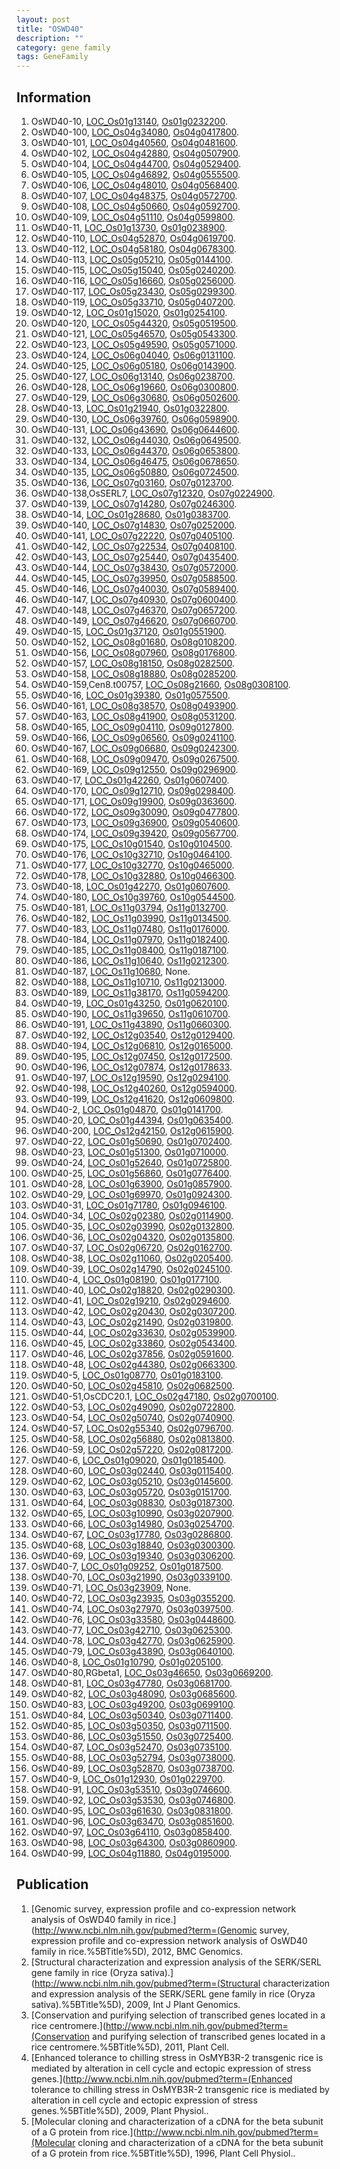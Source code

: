```yaml
---
layout: post
title: "OSWD40"
description: ""
category: gene family
tags: GeneFamily
---
```


## Information
1. OsWD40-10, [LOC_Os01g13140](http://rice.plantbiology.msu.edu/cgi-bin/ORF_infopage.cgi?orf=LOC_Os01g13140), [Os01g0232200](http://rapdb.dna.affrc.go.jp/viewer/gbrowse_details/irgsp1?name=Os01g0232200).
2. OsWD40-100, [LOC_Os04g34080](http://rice.plantbiology.msu.edu/cgi-bin/ORF_infopage.cgi?orf=LOC_Os04g34080), [Os04g0417800](http://rapdb.dna.affrc.go.jp/viewer/gbrowse_details/irgsp1?name=Os04g0417800).
3. OsWD40-101, [LOC_Os04g40560](http://rice.plantbiology.msu.edu/cgi-bin/ORF_infopage.cgi?orf=LOC_Os04g40560), [Os04g0481600](http://rapdb.dna.affrc.go.jp/viewer/gbrowse_details/irgsp1?name=Os04g0481600).
4. OsWD40-102, [LOC_Os04g42880](http://rice.plantbiology.msu.edu/cgi-bin/ORF_infopage.cgi?orf=LOC_Os04g42880), [Os04g0507900](http://rapdb.dna.affrc.go.jp/viewer/gbrowse_details/irgsp1?name=Os04g0507900).
5. OsWD40-104, [LOC_Os04g44700](http://rice.plantbiology.msu.edu/cgi-bin/ORF_infopage.cgi?orf=LOC_Os04g44700), [Os04g0529400](http://rapdb.dna.affrc.go.jp/viewer/gbrowse_details/irgsp1?name=Os04g0529400).
6. OsWD40-105, [LOC_Os04g46892](http://rice.plantbiology.msu.edu/cgi-bin/ORF_infopage.cgi?orf=LOC_Os04g46892), [Os04g0555500](http://rapdb.dna.affrc.go.jp/viewer/gbrowse_details/irgsp1?name=Os04g0555500).
7. OsWD40-106, [LOC_Os04g48010](http://rice.plantbiology.msu.edu/cgi-bin/ORF_infopage.cgi?orf=LOC_Os04g48010), [Os04g0568400](http://rapdb.dna.affrc.go.jp/viewer/gbrowse_details/irgsp1?name=Os04g0568400).
8. OsWD40-107, [LOC_Os04g48375](http://rice.plantbiology.msu.edu/cgi-bin/ORF_infopage.cgi?orf=LOC_Os04g48375), [Os04g0572700](http://rapdb.dna.affrc.go.jp/viewer/gbrowse_details/irgsp1?name=Os04g0572700).
9. OsWD40-108, [LOC_Os04g50660](http://rice.plantbiology.msu.edu/cgi-bin/ORF_infopage.cgi?orf=LOC_Os04g50660), [Os04g0592700](http://rapdb.dna.affrc.go.jp/viewer/gbrowse_details/irgsp1?name=Os04g0592700).
10. OsWD40-109, [LOC_Os04g51110](http://rice.plantbiology.msu.edu/cgi-bin/ORF_infopage.cgi?orf=LOC_Os04g51110), [Os04g0599800](http://rapdb.dna.affrc.go.jp/viewer/gbrowse_details/irgsp1?name=Os04g0599800).
11. OsWD40-11, [LOC_Os01g13730](http://rice.plantbiology.msu.edu/cgi-bin/ORF_infopage.cgi?orf=LOC_Os01g13730), [Os01g0238900](http://rapdb.dna.affrc.go.jp/viewer/gbrowse_details/irgsp1?name=Os01g0238900).
12. OsWD40-110, [LOC_Os04g52870](http://rice.plantbiology.msu.edu/cgi-bin/ORF_infopage.cgi?orf=LOC_Os04g52870), [Os04g0619700](http://rapdb.dna.affrc.go.jp/viewer/gbrowse_details/irgsp1?name=Os04g0619700).
13. OsWD40-112, [LOC_Os04g58180](http://rice.plantbiology.msu.edu/cgi-bin/ORF_infopage.cgi?orf=LOC_Os04g58180), [Os04g0678300](http://rapdb.dna.affrc.go.jp/viewer/gbrowse_details/irgsp1?name=Os04g0678300).
14. OsWD40-113, [LOC_Os05g05210](http://rice.plantbiology.msu.edu/cgi-bin/ORF_infopage.cgi?orf=LOC_Os05g05210), [Os05g0144100](http://rapdb.dna.affrc.go.jp/viewer/gbrowse_details/irgsp1?name=Os05g0144100).
15. OsWD40-115, [LOC_Os05g15040](http://rice.plantbiology.msu.edu/cgi-bin/ORF_infopage.cgi?orf=LOC_Os05g15040), [Os05g0240200](http://rapdb.dna.affrc.go.jp/viewer/gbrowse_details/irgsp1?name=Os05g0240200).
16. OsWD40-116, [LOC_Os05g16660](http://rice.plantbiology.msu.edu/cgi-bin/ORF_infopage.cgi?orf=LOC_Os05g16660), [Os05g0256000](http://rapdb.dna.affrc.go.jp/viewer/gbrowse_details/irgsp1?name=Os05g0256000).
17. OsWD40-117, [LOC_Os05g23430](http://rice.plantbiology.msu.edu/cgi-bin/ORF_infopage.cgi?orf=LOC_Os05g23430), [Os05g0299300](http://rapdb.dna.affrc.go.jp/viewer/gbrowse_details/irgsp1?name=Os05g0299300).
18. OsWD40-119, [LOC_Os05g33710](http://rice.plantbiology.msu.edu/cgi-bin/ORF_infopage.cgi?orf=LOC_Os05g33710), [Os05g0407200](http://rapdb.dna.affrc.go.jp/viewer/gbrowse_details/irgsp1?name=Os05g0407200).
19. OsWD40-12, [LOC_Os01g15020](http://rice.plantbiology.msu.edu/cgi-bin/ORF_infopage.cgi?orf=LOC_Os01g15020), [Os01g0254100](http://rapdb.dna.affrc.go.jp/viewer/gbrowse_details/irgsp1?name=Os01g0254100).
20. OsWD40-120, [LOC_Os05g44320](http://rice.plantbiology.msu.edu/cgi-bin/ORF_infopage.cgi?orf=LOC_Os05g44320), [Os05g0519500](http://rapdb.dna.affrc.go.jp/viewer/gbrowse_details/irgsp1?name=Os05g0519500).
21. OsWD40-121, [LOC_Os05g46570](http://rice.plantbiology.msu.edu/cgi-bin/ORF_infopage.cgi?orf=LOC_Os05g46570), [Os05g0543300](http://rapdb.dna.affrc.go.jp/viewer/gbrowse_details/irgsp1?name=Os05g0543300).
22. OsWD40-123, [LOC_Os05g49590](http://rice.plantbiology.msu.edu/cgi-bin/ORF_infopage.cgi?orf=LOC_Os05g49590), [Os05g0571000](http://rapdb.dna.affrc.go.jp/viewer/gbrowse_details/irgsp1?name=Os05g0571000).
23. OsWD40-124, [LOC_Os06g04040](http://rice.plantbiology.msu.edu/cgi-bin/ORF_infopage.cgi?orf=LOC_Os06g04040), [Os06g0131100](http://rapdb.dna.affrc.go.jp/viewer/gbrowse_details/irgsp1?name=Os06g0131100).
24. OsWD40-125, [LOC_Os06g05180](http://rice.plantbiology.msu.edu/cgi-bin/ORF_infopage.cgi?orf=LOC_Os06g05180), [Os06g0143900](http://rapdb.dna.affrc.go.jp/viewer/gbrowse_details/irgsp1?name=Os06g0143900).
25. OsWD40-127, [LOC_Os06g13140](http://rice.plantbiology.msu.edu/cgi-bin/ORF_infopage.cgi?orf=LOC_Os06g13140), [Os06g0238700](http://rapdb.dna.affrc.go.jp/viewer/gbrowse_details/irgsp1?name=Os06g0238700).
26. OsWD40-128, [LOC_Os06g19660](http://rice.plantbiology.msu.edu/cgi-bin/ORF_infopage.cgi?orf=LOC_Os06g19660), [Os06g0300800](http://rapdb.dna.affrc.go.jp/viewer/gbrowse_details/irgsp1?name=Os06g0300800).
27. OsWD40-129, [LOC_Os06g30680](http://rice.plantbiology.msu.edu/cgi-bin/ORF_infopage.cgi?orf=LOC_Os06g30680), [Os06g0502600](http://rapdb.dna.affrc.go.jp/viewer/gbrowse_details/irgsp1?name=Os06g0502600).
28. OsWD40-13, [LOC_Os01g21940](http://rice.plantbiology.msu.edu/cgi-bin/ORF_infopage.cgi?orf=LOC_Os01g21940), [Os01g0322800](http://rapdb.dna.affrc.go.jp/viewer/gbrowse_details/irgsp1?name=Os01g0322800).
29. OsWD40-130, [LOC_Os06g39760](http://rice.plantbiology.msu.edu/cgi-bin/ORF_infopage.cgi?orf=LOC_Os06g39760), [Os06g0598900](http://rapdb.dna.affrc.go.jp/viewer/gbrowse_details/irgsp1?name=Os06g0598900).
30. OsWD40-131, [LOC_Os06g43690](http://rice.plantbiology.msu.edu/cgi-bin/ORF_infopage.cgi?orf=LOC_Os06g43690), [Os06g0644600](http://rapdb.dna.affrc.go.jp/viewer/gbrowse_details/irgsp1?name=Os06g0644600).
31. OsWD40-132, [LOC_Os06g44030](http://rice.plantbiology.msu.edu/cgi-bin/ORF_infopage.cgi?orf=LOC_Os06g44030), [Os06g0649500](http://rapdb.dna.affrc.go.jp/viewer/gbrowse_details/irgsp1?name=Os06g0649500).
32. OsWD40-133, [LOC_Os06g44370](http://rice.plantbiology.msu.edu/cgi-bin/ORF_infopage.cgi?orf=LOC_Os06g44370), [Os06g0653800](http://rapdb.dna.affrc.go.jp/viewer/gbrowse_details/irgsp1?name=Os06g0653800).
33. OsWD40-134, [LOC_Os06g46475](http://rice.plantbiology.msu.edu/cgi-bin/ORF_infopage.cgi?orf=LOC_Os06g46475), [Os06g0678650](http://rapdb.dna.affrc.go.jp/viewer/gbrowse_details/irgsp1?name=Os06g0678650).
34. OsWD40-135, [LOC_Os06g50880](http://rice.plantbiology.msu.edu/cgi-bin/ORF_infopage.cgi?orf=LOC_Os06g50880), [Os06g0724500](http://rapdb.dna.affrc.go.jp/viewer/gbrowse_details/irgsp1?name=Os06g0724500).
35. OsWD40-136, [LOC_Os07g03160](http://rice.plantbiology.msu.edu/cgi-bin/ORF_infopage.cgi?orf=LOC_Os07g03160), [Os07g0123700](http://rapdb.dna.affrc.go.jp/viewer/gbrowse_details/irgsp1?name=Os07g0123700).
36. OsWD40-138,OsSERL7, [LOC_Os07g12320](http://rice.plantbiology.msu.edu/cgi-bin/ORF_infopage.cgi?orf=LOC_Os07g12320), [Os07g0224900](http://rapdb.dna.affrc.go.jp/viewer/gbrowse_details/irgsp1?name=Os07g0224900).
37. OsWD40-139, [LOC_Os07g14280](http://rice.plantbiology.msu.edu/cgi-bin/ORF_infopage.cgi?orf=LOC_Os07g14280), [Os07g0246300](http://rapdb.dna.affrc.go.jp/viewer/gbrowse_details/irgsp1?name=Os07g0246300).
38. OsWD40-14, [LOC_Os01g28680](http://rice.plantbiology.msu.edu/cgi-bin/ORF_infopage.cgi?orf=LOC_Os01g28680), [Os01g0383700](http://rapdb.dna.affrc.go.jp/viewer/gbrowse_details/irgsp1?name=Os01g0383700).
39. OsWD40-140, [LOC_Os07g14830](http://rice.plantbiology.msu.edu/cgi-bin/ORF_infopage.cgi?orf=LOC_Os07g14830), [Os07g0252000](http://rapdb.dna.affrc.go.jp/viewer/gbrowse_details/irgsp1?name=Os07g0252000).
40. OsWD40-141, [LOC_Os07g22220](http://rice.plantbiology.msu.edu/cgi-bin/ORF_infopage.cgi?orf=LOC_Os07g22220), [Os07g0405100](http://rapdb.dna.affrc.go.jp/viewer/gbrowse_details/irgsp1?name=Os07g0405100).
41. OsWD40-142, [LOC_Os07g22534](http://rice.plantbiology.msu.edu/cgi-bin/ORF_infopage.cgi?orf=LOC_Os07g22534), [Os07g0408100](http://rapdb.dna.affrc.go.jp/viewer/gbrowse_details/irgsp1?name=Os07g0408100).
42. OsWD40-143, [LOC_Os07g25440](http://rice.plantbiology.msu.edu/cgi-bin/ORF_infopage.cgi?orf=LOC_Os07g25440), [Os07g0435400](http://rapdb.dna.affrc.go.jp/viewer/gbrowse_details/irgsp1?name=Os07g0435400).
43. OsWD40-144, [LOC_Os07g38430](http://rice.plantbiology.msu.edu/cgi-bin/ORF_infopage.cgi?orf=LOC_Os07g38430), [Os07g0572000](http://rapdb.dna.affrc.go.jp/viewer/gbrowse_details/irgsp1?name=Os07g0572000).
44. OsWD40-145, [LOC_Os07g39950](http://rice.plantbiology.msu.edu/cgi-bin/ORF_infopage.cgi?orf=LOC_Os07g39950), [Os07g0588500](http://rapdb.dna.affrc.go.jp/viewer/gbrowse_details/irgsp1?name=Os07g0588500).
45. OsWD40-146, [LOC_Os07g40030](http://rice.plantbiology.msu.edu/cgi-bin/ORF_infopage.cgi?orf=LOC_Os07g40030), [Os07g0589400](http://rapdb.dna.affrc.go.jp/viewer/gbrowse_details/irgsp1?name=Os07g0589400).
46. OsWD40-147, [LOC_Os07g40930](http://rice.plantbiology.msu.edu/cgi-bin/ORF_infopage.cgi?orf=LOC_Os07g40930), [Os07g0600400](http://rapdb.dna.affrc.go.jp/viewer/gbrowse_details/irgsp1?name=Os07g0600400).
47. OsWD40-148, [LOC_Os07g46370](http://rice.plantbiology.msu.edu/cgi-bin/ORF_infopage.cgi?orf=LOC_Os07g46370), [Os07g0657200](http://rapdb.dna.affrc.go.jp/viewer/gbrowse_details/irgsp1?name=Os07g0657200).
48. OsWD40-149, [LOC_Os07g46620](http://rice.plantbiology.msu.edu/cgi-bin/ORF_infopage.cgi?orf=LOC_Os07g46620), [Os07g0660700](http://rapdb.dna.affrc.go.jp/viewer/gbrowse_details/irgsp1?name=Os07g0660700).
49. OsWD40-15, [LOC_Os01g37120](http://rice.plantbiology.msu.edu/cgi-bin/ORF_infopage.cgi?orf=LOC_Os01g37120), [Os01g0551900](http://rapdb.dna.affrc.go.jp/viewer/gbrowse_details/irgsp1?name=Os01g0551900).
50. OsWD40-152, [LOC_Os08g01680](http://rice.plantbiology.msu.edu/cgi-bin/ORF_infopage.cgi?orf=LOC_Os08g01680), [Os08g0108200](http://rapdb.dna.affrc.go.jp/viewer/gbrowse_details/irgsp1?name=Os08g0108200).
51. OsWD40-156, [LOC_Os08g07960](http://rice.plantbiology.msu.edu/cgi-bin/ORF_infopage.cgi?orf=LOC_Os08g07960), [Os08g0176800](http://rapdb.dna.affrc.go.jp/viewer/gbrowse_details/irgsp1?name=Os08g0176800).
52. OsWD40-157, [LOC_Os08g18150](http://rice.plantbiology.msu.edu/cgi-bin/ORF_infopage.cgi?orf=LOC_Os08g18150), [Os08g0282500](http://rapdb.dna.affrc.go.jp/viewer/gbrowse_details/irgsp1?name=Os08g0282500).
53. OsWD40-158, [LOC_Os08g18880](http://rice.plantbiology.msu.edu/cgi-bin/ORF_infopage.cgi?orf=LOC_Os08g18880), [Os08g0285200](http://rapdb.dna.affrc.go.jp/viewer/gbrowse_details/irgsp1?name=Os08g0285200).
54. OsWD40-159,Cen8.t00757, [LOC_Os08g21660](http://rice.plantbiology.msu.edu/cgi-bin/ORF_infopage.cgi?orf=LOC_Os08g21660), [Os08g0308100](http://rapdb.dna.affrc.go.jp/viewer/gbrowse_details/irgsp1?name=Os08g0308100).
55. OsWD40-16, [LOC_Os01g39380](http://rice.plantbiology.msu.edu/cgi-bin/ORF_infopage.cgi?orf=LOC_Os01g39380), [Os01g0575500](http://rapdb.dna.affrc.go.jp/viewer/gbrowse_details/irgsp1?name=Os01g0575500).
56. OsWD40-161, [LOC_Os08g38570](http://rice.plantbiology.msu.edu/cgi-bin/ORF_infopage.cgi?orf=LOC_Os08g38570), [Os08g0493900](http://rapdb.dna.affrc.go.jp/viewer/gbrowse_details/irgsp1?name=Os08g0493900).
57. OsWD40-163, [LOC_Os08g41900](http://rice.plantbiology.msu.edu/cgi-bin/ORF_infopage.cgi?orf=LOC_Os08g41900), [Os08g0531200](http://rapdb.dna.affrc.go.jp/viewer/gbrowse_details/irgsp1?name=Os08g0531200).
58. OsWD40-165, [LOC_Os09g04110](http://rice.plantbiology.msu.edu/cgi-bin/ORF_infopage.cgi?orf=LOC_Os09g04110), [Os09g0127800](http://rapdb.dna.affrc.go.jp/viewer/gbrowse_details/irgsp1?name=Os09g0127800).
59. OsWD40-166, [LOC_Os09g06560](http://rice.plantbiology.msu.edu/cgi-bin/ORF_infopage.cgi?orf=LOC_Os09g06560), [Os09g0241100](http://rapdb.dna.affrc.go.jp/viewer/gbrowse_details/irgsp1?name=Os09g0241100).
60. OsWD40-167, [LOC_Os09g06680](http://rice.plantbiology.msu.edu/cgi-bin/ORF_infopage.cgi?orf=LOC_Os09g06680), [Os09g0242300](http://rapdb.dna.affrc.go.jp/viewer/gbrowse_details/irgsp1?name=Os09g0242300).
61. OsWD40-168, [LOC_Os09g09470](http://rice.plantbiology.msu.edu/cgi-bin/ORF_infopage.cgi?orf=LOC_Os09g09470), [Os09g0267500](http://rapdb.dna.affrc.go.jp/viewer/gbrowse_details/irgsp1?name=Os09g0267500).
62. OsWD40-169, [LOC_Os09g12550](http://rice.plantbiology.msu.edu/cgi-bin/ORF_infopage.cgi?orf=LOC_Os09g12550), [Os09g0296900](http://rapdb.dna.affrc.go.jp/viewer/gbrowse_details/irgsp1?name=Os09g0296900).
63. OsWD40-17, [LOC_Os01g42260](http://rice.plantbiology.msu.edu/cgi-bin/ORF_infopage.cgi?orf=LOC_Os01g42260), [Os01g0607400](http://rapdb.dna.affrc.go.jp/viewer/gbrowse_details/irgsp1?name=Os01g0607400).
64. OsWD40-170, [LOC_Os09g12710](http://rice.plantbiology.msu.edu/cgi-bin/ORF_infopage.cgi?orf=LOC_Os09g12710), [Os09g0298400](http://rapdb.dna.affrc.go.jp/viewer/gbrowse_details/irgsp1?name=Os09g0298400).
65. OsWD40-171, [LOC_Os09g19900](http://rice.plantbiology.msu.edu/cgi-bin/ORF_infopage.cgi?orf=LOC_Os09g19900), [Os09g0363600](http://rapdb.dna.affrc.go.jp/viewer/gbrowse_details/irgsp1?name=Os09g0363600).
66. OsWD40-172, [LOC_Os09g30090](http://rice.plantbiology.msu.edu/cgi-bin/ORF_infopage.cgi?orf=LOC_Os09g30090), [Os09g0477800](http://rapdb.dna.affrc.go.jp/viewer/gbrowse_details/irgsp1?name=Os09g0477800).
67. OsWD40-173, [LOC_Os09g36900](http://rice.plantbiology.msu.edu/cgi-bin/ORF_infopage.cgi?orf=LOC_Os09g36900), [Os09g0540600](http://rapdb.dna.affrc.go.jp/viewer/gbrowse_details/irgsp1?name=Os09g0540600).
68. OsWD40-174, [LOC_Os09g39420](http://rice.plantbiology.msu.edu/cgi-bin/ORF_infopage.cgi?orf=LOC_Os09g39420), [Os09g0567700](http://rapdb.dna.affrc.go.jp/viewer/gbrowse_details/irgsp1?name=Os09g0567700).
69. OsWD40-175, [LOC_Os10g01540](http://rice.plantbiology.msu.edu/cgi-bin/ORF_infopage.cgi?orf=LOC_Os10g01540), [Os10g0104500](http://rapdb.dna.affrc.go.jp/viewer/gbrowse_details/irgsp1?name=Os10g0104500).
70. OsWD40-176, [LOC_Os10g32710](http://rice.plantbiology.msu.edu/cgi-bin/ORF_infopage.cgi?orf=LOC_Os10g32710), [Os10g0464100](http://rapdb.dna.affrc.go.jp/viewer/gbrowse_details/irgsp1?name=Os10g0464100).
71. OsWD40-177, [LOC_Os10g32770](http://rice.plantbiology.msu.edu/cgi-bin/ORF_infopage.cgi?orf=LOC_Os10g32770), [Os10g0465000](http://rapdb.dna.affrc.go.jp/viewer/gbrowse_details/irgsp1?name=Os10g0465000).
72. OsWD40-178, [LOC_Os10g32880](http://rice.plantbiology.msu.edu/cgi-bin/ORF_infopage.cgi?orf=LOC_Os10g32880), [Os10g0466300](http://rapdb.dna.affrc.go.jp/viewer/gbrowse_details/irgsp1?name=Os10g0466300).
73. OsWD40-18, [LOC_Os01g42270](http://rice.plantbiology.msu.edu/cgi-bin/ORF_infopage.cgi?orf=LOC_Os01g42270), [Os01g0607600](http://rapdb.dna.affrc.go.jp/viewer/gbrowse_details/irgsp1?name=Os01g0607600).
74. OsWD40-180, [LOC_Os10g39760](http://rice.plantbiology.msu.edu/cgi-bin/ORF_infopage.cgi?orf=LOC_Os10g39760), [Os10g0544500](http://rapdb.dna.affrc.go.jp/viewer/gbrowse_details/irgsp1?name=Os10g0544500).
75. OsWD40-181, [LOC_Os11g03794](http://rice.plantbiology.msu.edu/cgi-bin/ORF_infopage.cgi?orf=LOC_Os11g03794), [Os11g0132700](http://rapdb.dna.affrc.go.jp/viewer/gbrowse_details/irgsp1?name=Os11g0132700).
76. OsWD40-182, [LOC_Os11g03990](http://rice.plantbiology.msu.edu/cgi-bin/ORF_infopage.cgi?orf=LOC_Os11g03990), [Os11g0134500](http://rapdb.dna.affrc.go.jp/viewer/gbrowse_details/irgsp1?name=Os11g0134500).
77. OsWD40-183, [LOC_Os11g07480](http://rice.plantbiology.msu.edu/cgi-bin/ORF_infopage.cgi?orf=LOC_Os11g07480), [Os11g0176000](http://rapdb.dna.affrc.go.jp/viewer/gbrowse_details/irgsp1?name=Os11g0176000).
78. OsWD40-184, [LOC_Os11g07970](http://rice.plantbiology.msu.edu/cgi-bin/ORF_infopage.cgi?orf=LOC_Os11g07970), [Os11g0182400](http://rapdb.dna.affrc.go.jp/viewer/gbrowse_details/irgsp1?name=Os11g0182400).
79. OsWD40-185, [LOC_Os11g08400](http://rice.plantbiology.msu.edu/cgi-bin/ORF_infopage.cgi?orf=LOC_Os11g08400), [Os11g0187100](http://rapdb.dna.affrc.go.jp/viewer/gbrowse_details/irgsp1?name=Os11g0187100).
80. OsWD40-186, [LOC_Os11g10640](http://rice.plantbiology.msu.edu/cgi-bin/ORF_infopage.cgi?orf=LOC_Os11g10640), [Os11g0212300](http://rapdb.dna.affrc.go.jp/viewer/gbrowse_details/irgsp1?name=Os11g0212300).
81. OsWD40-187, [LOC_Os11g10680](http://rice.plantbiology.msu.edu/cgi-bin/ORF_infopage.cgi?orf=LOC_Os11g10680), None.
82. OsWD40-188, [LOC_Os11g10710](http://rice.plantbiology.msu.edu/cgi-bin/ORF_infopage.cgi?orf=LOC_Os11g10710), [Os11g0213000](http://rapdb.dna.affrc.go.jp/viewer/gbrowse_details/irgsp1?name=Os11g0213000).
83. OsWD40-189, [LOC_Os11g38170](http://rice.plantbiology.msu.edu/cgi-bin/ORF_infopage.cgi?orf=LOC_Os11g38170), [Os11g0594200](http://rapdb.dna.affrc.go.jp/viewer/gbrowse_details/irgsp1?name=Os11g0594200).
84. OsWD40-19, [LOC_Os01g43250](http://rice.plantbiology.msu.edu/cgi-bin/ORF_infopage.cgi?orf=LOC_Os01g43250), [Os01g0620100](http://rapdb.dna.affrc.go.jp/viewer/gbrowse_details/irgsp1?name=Os01g0620100).
85. OsWD40-190, [LOC_Os11g39650](http://rice.plantbiology.msu.edu/cgi-bin/ORF_infopage.cgi?orf=LOC_Os11g39650), [Os11g0610700](http://rapdb.dna.affrc.go.jp/viewer/gbrowse_details/irgsp1?name=Os11g0610700).
86. OsWD40-191, [LOC_Os11g43890](http://rice.plantbiology.msu.edu/cgi-bin/ORF_infopage.cgi?orf=LOC_Os11g43890), [Os11g0660300](http://rapdb.dna.affrc.go.jp/viewer/gbrowse_details/irgsp1?name=Os11g0660300).
87. OsWD40-192, [LOC_Os12g03540](http://rice.plantbiology.msu.edu/cgi-bin/ORF_infopage.cgi?orf=LOC_Os12g03540), [Os12g0129400](http://rapdb.dna.affrc.go.jp/viewer/gbrowse_details/irgsp1?name=Os12g0129400).
88. OsWD40-194, [LOC_Os12g06810](http://rice.plantbiology.msu.edu/cgi-bin/ORF_infopage.cgi?orf=LOC_Os12g06810), [Os12g0165000](http://rapdb.dna.affrc.go.jp/viewer/gbrowse_details/irgsp1?name=Os12g0165000).
89. OsWD40-195, [LOC_Os12g07450](http://rice.plantbiology.msu.edu/cgi-bin/ORF_infopage.cgi?orf=LOC_Os12g07450), [Os12g0172500](http://rapdb.dna.affrc.go.jp/viewer/gbrowse_details/irgsp1?name=Os12g0172500).
90. OsWD40-196, [LOC_Os12g07874](http://rice.plantbiology.msu.edu/cgi-bin/ORF_infopage.cgi?orf=LOC_Os12g07874), [Os12g0178633](http://rapdb.dna.affrc.go.jp/viewer/gbrowse_details/irgsp1?name=Os12g0178633).
91. OsWD40-197, [LOC_Os12g19590](http://rice.plantbiology.msu.edu/cgi-bin/ORF_infopage.cgi?orf=LOC_Os12g19590), [Os12g0294100](http://rapdb.dna.affrc.go.jp/viewer/gbrowse_details/irgsp1?name=Os12g0294100).
92. OsWD40-198, [LOC_Os12g40260](http://rice.plantbiology.msu.edu/cgi-bin/ORF_infopage.cgi?orf=LOC_Os12g40260), [Os12g0594000](http://rapdb.dna.affrc.go.jp/viewer/gbrowse_details/irgsp1?name=Os12g0594000).
93. OsWD40-199, [LOC_Os12g41620](http://rice.plantbiology.msu.edu/cgi-bin/ORF_infopage.cgi?orf=LOC_Os12g41620), [Os12g0609800](http://rapdb.dna.affrc.go.jp/viewer/gbrowse_details/irgsp1?name=Os12g0609800).
94. OsWD40-2, [LOC_Os01g04870](http://rice.plantbiology.msu.edu/cgi-bin/ORF_infopage.cgi?orf=LOC_Os01g04870), [Os01g0141700](http://rapdb.dna.affrc.go.jp/viewer/gbrowse_details/irgsp1?name=Os01g0141700).
95. OsWD40-20, [LOC_Os01g44394](http://rice.plantbiology.msu.edu/cgi-bin/ORF_infopage.cgi?orf=LOC_Os01g44394), [Os01g0635400](http://rapdb.dna.affrc.go.jp/viewer/gbrowse_details/irgsp1?name=Os01g0635400).
96. OsWD40-200, [LOC_Os12g42150](http://rice.plantbiology.msu.edu/cgi-bin/ORF_infopage.cgi?orf=LOC_Os12g42150), [Os12g0615900](http://rapdb.dna.affrc.go.jp/viewer/gbrowse_details/irgsp1?name=Os12g0615900).
97. OsWD40-22, [LOC_Os01g50690](http://rice.plantbiology.msu.edu/cgi-bin/ORF_infopage.cgi?orf=LOC_Os01g50690), [Os01g0702400](http://rapdb.dna.affrc.go.jp/viewer/gbrowse_details/irgsp1?name=Os01g0702400).
98. OsWD40-23, [LOC_Os01g51300](http://rice.plantbiology.msu.edu/cgi-bin/ORF_infopage.cgi?orf=LOC_Os01g51300), [Os01g0710000](http://rapdb.dna.affrc.go.jp/viewer/gbrowse_details/irgsp1?name=Os01g0710000).
99. OsWD40-24, [LOC_Os01g52640](http://rice.plantbiology.msu.edu/cgi-bin/ORF_infopage.cgi?orf=LOC_Os01g52640), [Os01g0725800](http://rapdb.dna.affrc.go.jp/viewer/gbrowse_details/irgsp1?name=Os01g0725800).
100. OsWD40-25, [LOC_Os01g56860](http://rice.plantbiology.msu.edu/cgi-bin/ORF_infopage.cgi?orf=LOC_Os01g56860), [Os01g0776400](http://rapdb.dna.affrc.go.jp/viewer/gbrowse_details/irgsp1?name=Os01g0776400).
101. OsWD40-28, [LOC_Os01g63900](http://rice.plantbiology.msu.edu/cgi-bin/ORF_infopage.cgi?orf=LOC_Os01g63900), [Os01g0857900](http://rapdb.dna.affrc.go.jp/viewer/gbrowse_details/irgsp1?name=Os01g0857900).
102. OsWD40-29, [LOC_Os01g69970](http://rice.plantbiology.msu.edu/cgi-bin/ORF_infopage.cgi?orf=LOC_Os01g69970), [Os01g0924300](http://rapdb.dna.affrc.go.jp/viewer/gbrowse_details/irgsp1?name=Os01g0924300).
103. OsWD40-31, [LOC_Os01g71780](http://rice.plantbiology.msu.edu/cgi-bin/ORF_infopage.cgi?orf=LOC_Os01g71780), [Os01g0946100](http://rapdb.dna.affrc.go.jp/viewer/gbrowse_details/irgsp1?name=Os01g0946100).
104. OsWD40-34, [LOC_Os02g02380](http://rice.plantbiology.msu.edu/cgi-bin/ORF_infopage.cgi?orf=LOC_Os02g02380), [Os02g0114900](http://rapdb.dna.affrc.go.jp/viewer/gbrowse_details/irgsp1?name=Os02g0114900).
105. OsWD40-35, [LOC_Os02g03990](http://rice.plantbiology.msu.edu/cgi-bin/ORF_infopage.cgi?orf=LOC_Os02g03990), [Os02g0132800](http://rapdb.dna.affrc.go.jp/viewer/gbrowse_details/irgsp1?name=Os02g0132800).
106. OsWD40-36, [LOC_Os02g04320](http://rice.plantbiology.msu.edu/cgi-bin/ORF_infopage.cgi?orf=LOC_Os02g04320), [Os02g0135800](http://rapdb.dna.affrc.go.jp/viewer/gbrowse_details/irgsp1?name=Os02g0135800).
107. OsWD40-37, [LOC_Os02g06720](http://rice.plantbiology.msu.edu/cgi-bin/ORF_infopage.cgi?orf=LOC_Os02g06720), [Os02g0162700](http://rapdb.dna.affrc.go.jp/viewer/gbrowse_details/irgsp1?name=Os02g0162700).
108. OsWD40-38, [LOC_Os02g11060](http://rice.plantbiology.msu.edu/cgi-bin/ORF_infopage.cgi?orf=LOC_Os02g11060), [Os02g0205400](http://rapdb.dna.affrc.go.jp/viewer/gbrowse_details/irgsp1?name=Os02g0205400).
109. OsWD40-39, [LOC_Os02g14790](http://rice.plantbiology.msu.edu/cgi-bin/ORF_infopage.cgi?orf=LOC_Os02g14790), [Os02g0245100](http://rapdb.dna.affrc.go.jp/viewer/gbrowse_details/irgsp1?name=Os02g0245100).
110. OsWD40-4, [LOC_Os01g08190](http://rice.plantbiology.msu.edu/cgi-bin/ORF_infopage.cgi?orf=LOC_Os01g08190), [Os01g0177100](http://rapdb.dna.affrc.go.jp/viewer/gbrowse_details/irgsp1?name=Os01g0177100).
111. OsWD40-40, [LOC_Os02g18820](http://rice.plantbiology.msu.edu/cgi-bin/ORF_infopage.cgi?orf=LOC_Os02g18820), [Os02g0290300](http://rapdb.dna.affrc.go.jp/viewer/gbrowse_details/irgsp1?name=Os02g0290300).
112. OsWD40-41, [LOC_Os02g19210](http://rice.plantbiology.msu.edu/cgi-bin/ORF_infopage.cgi?orf=LOC_Os02g19210), [Os02g0294600](http://rapdb.dna.affrc.go.jp/viewer/gbrowse_details/irgsp1?name=Os02g0294600).
113. OsWD40-42, [LOC_Os02g20430](http://rice.plantbiology.msu.edu/cgi-bin/ORF_infopage.cgi?orf=LOC_Os02g20430), [Os02g0307200](http://rapdb.dna.affrc.go.jp/viewer/gbrowse_details/irgsp1?name=Os02g0307200).
114. OsWD40-43, [LOC_Os02g21490](http://rice.plantbiology.msu.edu/cgi-bin/ORF_infopage.cgi?orf=LOC_Os02g21490), [Os02g0319800](http://rapdb.dna.affrc.go.jp/viewer/gbrowse_details/irgsp1?name=Os02g0319800).
115. OsWD40-44, [LOC_Os02g33630](http://rice.plantbiology.msu.edu/cgi-bin/ORF_infopage.cgi?orf=LOC_Os02g33630), [Os02g0539900](http://rapdb.dna.affrc.go.jp/viewer/gbrowse_details/irgsp1?name=Os02g0539900).
116. OsWD40-45, [LOC_Os02g33860](http://rice.plantbiology.msu.edu/cgi-bin/ORF_infopage.cgi?orf=LOC_Os02g33860), [Os02g0543400](http://rapdb.dna.affrc.go.jp/viewer/gbrowse_details/irgsp1?name=Os02g0543400).
117. OsWD40-46, [LOC_Os02g37856](http://rice.plantbiology.msu.edu/cgi-bin/ORF_infopage.cgi?orf=LOC_Os02g37856), [Os02g0591600](http://rapdb.dna.affrc.go.jp/viewer/gbrowse_details/irgsp1?name=Os02g0591600).
118. OsWD40-48, [LOC_Os02g44380](http://rice.plantbiology.msu.edu/cgi-bin/ORF_infopage.cgi?orf=LOC_Os02g44380), [Os02g0663300](http://rapdb.dna.affrc.go.jp/viewer/gbrowse_details/irgsp1?name=Os02g0663300).
119. OsWD40-5, [LOC_Os01g08770](http://rice.plantbiology.msu.edu/cgi-bin/ORF_infopage.cgi?orf=LOC_Os01g08770), [Os01g0183100](http://rapdb.dna.affrc.go.jp/viewer/gbrowse_details/irgsp1?name=Os01g0183100).
120. OsWD40-50, [LOC_Os02g45810](http://rice.plantbiology.msu.edu/cgi-bin/ORF_infopage.cgi?orf=LOC_Os02g45810), [Os02g0682500](http://rapdb.dna.affrc.go.jp/viewer/gbrowse_details/irgsp1?name=Os02g0682500).
121. OsWD40-51,OsCDC20.1, [LOC_Os02g47180](http://rice.plantbiology.msu.edu/cgi-bin/ORF_infopage.cgi?orf=LOC_Os02g47180), [Os02g0700100](http://rapdb.dna.affrc.go.jp/viewer/gbrowse_details/irgsp1?name=Os02g0700100).
122. OsWD40-53, [LOC_Os02g49090](http://rice.plantbiology.msu.edu/cgi-bin/ORF_infopage.cgi?orf=LOC_Os02g49090), [Os02g0722800](http://rapdb.dna.affrc.go.jp/viewer/gbrowse_details/irgsp1?name=Os02g0722800).
123. OsWD40-54, [LOC_Os02g50740](http://rice.plantbiology.msu.edu/cgi-bin/ORF_infopage.cgi?orf=LOC_Os02g50740), [Os02g0740900](http://rapdb.dna.affrc.go.jp/viewer/gbrowse_details/irgsp1?name=Os02g0740900).
124. OsWD40-57, [LOC_Os02g55340](http://rice.plantbiology.msu.edu/cgi-bin/ORF_infopage.cgi?orf=LOC_Os02g55340), [Os02g0796700](http://rapdb.dna.affrc.go.jp/viewer/gbrowse_details/irgsp1?name=Os02g0796700).
125. OsWD40-58, [LOC_Os02g56880](http://rice.plantbiology.msu.edu/cgi-bin/ORF_infopage.cgi?orf=LOC_Os02g56880), [Os02g0813800](http://rapdb.dna.affrc.go.jp/viewer/gbrowse_details/irgsp1?name=Os02g0813800).
126. OsWD40-59, [LOC_Os02g57220](http://rice.plantbiology.msu.edu/cgi-bin/ORF_infopage.cgi?orf=LOC_Os02g57220), [Os02g0817200](http://rapdb.dna.affrc.go.jp/viewer/gbrowse_details/irgsp1?name=Os02g0817200).
127. OsWD40-6, [LOC_Os01g09020](http://rice.plantbiology.msu.edu/cgi-bin/ORF_infopage.cgi?orf=LOC_Os01g09020), [Os01g0185400](http://rapdb.dna.affrc.go.jp/viewer/gbrowse_details/irgsp1?name=Os01g0185400).
128. OsWD40-60, [LOC_Os03g02440](http://rice.plantbiology.msu.edu/cgi-bin/ORF_infopage.cgi?orf=LOC_Os03g02440), [Os03g0115400](http://rapdb.dna.affrc.go.jp/viewer/gbrowse_details/irgsp1?name=Os03g0115400).
129. OsWD40-62, [LOC_Os03g05210](http://rice.plantbiology.msu.edu/cgi-bin/ORF_infopage.cgi?orf=LOC_Os03g05210), [Os03g0145600](http://rapdb.dna.affrc.go.jp/viewer/gbrowse_details/irgsp1?name=Os03g0145600).
130. OsWD40-63, [LOC_Os03g05720](http://rice.plantbiology.msu.edu/cgi-bin/ORF_infopage.cgi?orf=LOC_Os03g05720), [Os03g0151700](http://rapdb.dna.affrc.go.jp/viewer/gbrowse_details/irgsp1?name=Os03g0151700).
131. OsWD40-64, [LOC_Os03g08830](http://rice.plantbiology.msu.edu/cgi-bin/ORF_infopage.cgi?orf=LOC_Os03g08830), [Os03g0187300](http://rapdb.dna.affrc.go.jp/viewer/gbrowse_details/irgsp1?name=Os03g0187300).
132. OsWD40-65, [LOC_Os03g10990](http://rice.plantbiology.msu.edu/cgi-bin/ORF_infopage.cgi?orf=LOC_Os03g10990), [Os03g0207900](http://rapdb.dna.affrc.go.jp/viewer/gbrowse_details/irgsp1?name=Os03g0207900).
133. OsWD40-66, [LOC_Os03g14980](http://rice.plantbiology.msu.edu/cgi-bin/ORF_infopage.cgi?orf=LOC_Os03g14980), [Os03g0254700](http://rapdb.dna.affrc.go.jp/viewer/gbrowse_details/irgsp1?name=Os03g0254700).
134. OsWD40-67, [LOC_Os03g17780](http://rice.plantbiology.msu.edu/cgi-bin/ORF_infopage.cgi?orf=LOC_Os03g17780), [Os03g0286800](http://rapdb.dna.affrc.go.jp/viewer/gbrowse_details/irgsp1?name=Os03g0286800).
135. OsWD40-68, [LOC_Os03g18840](http://rice.plantbiology.msu.edu/cgi-bin/ORF_infopage.cgi?orf=LOC_Os03g18840), [Os03g0300300](http://rapdb.dna.affrc.go.jp/viewer/gbrowse_details/irgsp1?name=Os03g0300300).
136. OsWD40-69, [LOC_Os03g19340](http://rice.plantbiology.msu.edu/cgi-bin/ORF_infopage.cgi?orf=LOC_Os03g19340), [Os03g0306200](http://rapdb.dna.affrc.go.jp/viewer/gbrowse_details/irgsp1?name=Os03g0306200).
137. OsWD40-7, [LOC_Os01g09252](http://rice.plantbiology.msu.edu/cgi-bin/ORF_infopage.cgi?orf=LOC_Os01g09252), [Os01g0187500](http://rapdb.dna.affrc.go.jp/viewer/gbrowse_details/irgsp1?name=Os01g0187500).
138. OsWD40-70, [LOC_Os03g21990](http://rice.plantbiology.msu.edu/cgi-bin/ORF_infopage.cgi?orf=LOC_Os03g21990), [Os03g0339100](http://rapdb.dna.affrc.go.jp/viewer/gbrowse_details/irgsp1?name=Os03g0339100).
139. OsWD40-71, [LOC_Os03g23909](http://rice.plantbiology.msu.edu/cgi-bin/ORF_infopage.cgi?orf=LOC_Os03g23909), None.
140. OsWD40-72, [LOC_Os03g23935](http://rice.plantbiology.msu.edu/cgi-bin/ORF_infopage.cgi?orf=LOC_Os03g23935), [Os03g0355200](http://rapdb.dna.affrc.go.jp/viewer/gbrowse_details/irgsp1?name=Os03g0355200).
141. OsWD40-74, [LOC_Os03g27970](http://rice.plantbiology.msu.edu/cgi-bin/ORF_infopage.cgi?orf=LOC_Os03g27970), [Os03g0397500](http://rapdb.dna.affrc.go.jp/viewer/gbrowse_details/irgsp1?name=Os03g0397500).
142. OsWD40-76, [LOC_Os03g33580](http://rice.plantbiology.msu.edu/cgi-bin/ORF_infopage.cgi?orf=LOC_Os03g33580), [Os03g0448600](http://rapdb.dna.affrc.go.jp/viewer/gbrowse_details/irgsp1?name=Os03g0448600).
143. OsWD40-77, [LOC_Os03g42710](http://rice.plantbiology.msu.edu/cgi-bin/ORF_infopage.cgi?orf=LOC_Os03g42710), [Os03g0625300](http://rapdb.dna.affrc.go.jp/viewer/gbrowse_details/irgsp1?name=Os03g0625300).
144. OsWD40-78, [LOC_Os03g42770](http://rice.plantbiology.msu.edu/cgi-bin/ORF_infopage.cgi?orf=LOC_Os03g42770), [Os03g0625900](http://rapdb.dna.affrc.go.jp/viewer/gbrowse_details/irgsp1?name=Os03g0625900).
145. OsWD40-79, [LOC_Os03g43890](http://rice.plantbiology.msu.edu/cgi-bin/ORF_infopage.cgi?orf=LOC_Os03g43890), [Os03g0640100](http://rapdb.dna.affrc.go.jp/viewer/gbrowse_details/irgsp1?name=Os03g0640100).
146. OsWD40-8, [LOC_Os01g10790](http://rice.plantbiology.msu.edu/cgi-bin/ORF_infopage.cgi?orf=LOC_Os01g10790), [Os01g0205100](http://rapdb.dna.affrc.go.jp/viewer/gbrowse_details/irgsp1?name=Os01g0205100).
147. OsWD40-80,RGbeta1, [LOC_Os03g46650](http://rice.plantbiology.msu.edu/cgi-bin/ORF_infopage.cgi?orf=LOC_Os03g46650), [Os03g0669200](http://rapdb.dna.affrc.go.jp/viewer/gbrowse_details/irgsp1?name=Os03g0669200).
148. OsWD40-81, [LOC_Os03g47780](http://rice.plantbiology.msu.edu/cgi-bin/ORF_infopage.cgi?orf=LOC_Os03g47780), [Os03g0681700](http://rapdb.dna.affrc.go.jp/viewer/gbrowse_details/irgsp1?name=Os03g0681700).
149. OsWD40-82, [LOC_Os03g48090](http://rice.plantbiology.msu.edu/cgi-bin/ORF_infopage.cgi?orf=LOC_Os03g48090), [Os03g0685600](http://rapdb.dna.affrc.go.jp/viewer/gbrowse_details/irgsp1?name=Os03g0685600).
150. OsWD40-83, [LOC_Os03g49200](http://rice.plantbiology.msu.edu/cgi-bin/ORF_infopage.cgi?orf=LOC_Os03g49200), [Os03g0699100](http://rapdb.dna.affrc.go.jp/viewer/gbrowse_details/irgsp1?name=Os03g0699100).
151. OsWD40-84, [LOC_Os03g50340](http://rice.plantbiology.msu.edu/cgi-bin/ORF_infopage.cgi?orf=LOC_Os03g50340), [Os03g0711400](http://rapdb.dna.affrc.go.jp/viewer/gbrowse_details/irgsp1?name=Os03g0711400).
152. OsWD40-85, [LOC_Os03g50350](http://rice.plantbiology.msu.edu/cgi-bin/ORF_infopage.cgi?orf=LOC_Os03g50350), [Os03g0711500](http://rapdb.dna.affrc.go.jp/viewer/gbrowse_details/irgsp1?name=Os03g0711500).
153. OsWD40-86, [LOC_Os03g51550](http://rice.plantbiology.msu.edu/cgi-bin/ORF_infopage.cgi?orf=LOC_Os03g51550), [Os03g0725400](http://rapdb.dna.affrc.go.jp/viewer/gbrowse_details/irgsp1?name=Os03g0725400).
154. OsWD40-87, [LOC_Os03g52470](http://rice.plantbiology.msu.edu/cgi-bin/ORF_infopage.cgi?orf=LOC_Os03g52470), [Os03g0735100](http://rapdb.dna.affrc.go.jp/viewer/gbrowse_details/irgsp1?name=Os03g0735100).
155. OsWD40-88, [LOC_Os03g52794](http://rice.plantbiology.msu.edu/cgi-bin/ORF_infopage.cgi?orf=LOC_Os03g52794), [Os03g0738000](http://rapdb.dna.affrc.go.jp/viewer/gbrowse_details/irgsp1?name=Os03g0738000).
156. OsWD40-89, [LOC_Os03g52870](http://rice.plantbiology.msu.edu/cgi-bin/ORF_infopage.cgi?orf=LOC_Os03g52870), [Os03g0738700](http://rapdb.dna.affrc.go.jp/viewer/gbrowse_details/irgsp1?name=Os03g0738700).
157. OsWD40-9, [LOC_Os01g12930](http://rice.plantbiology.msu.edu/cgi-bin/ORF_infopage.cgi?orf=LOC_Os01g12930), [Os01g0229700](http://rapdb.dna.affrc.go.jp/viewer/gbrowse_details/irgsp1?name=Os01g0229700).
158. OsWD40-91, [LOC_Os03g53510](http://rice.plantbiology.msu.edu/cgi-bin/ORF_infopage.cgi?orf=LOC_Os03g53510), [Os03g0746600](http://rapdb.dna.affrc.go.jp/viewer/gbrowse_details/irgsp1?name=Os03g0746600).
159. OsWD40-92, [LOC_Os03g53530](http://rice.plantbiology.msu.edu/cgi-bin/ORF_infopage.cgi?orf=LOC_Os03g53530), [Os03g0746800](http://rapdb.dna.affrc.go.jp/viewer/gbrowse_details/irgsp1?name=Os03g0746800).
160. OsWD40-95, [LOC_Os03g61630](http://rice.plantbiology.msu.edu/cgi-bin/ORF_infopage.cgi?orf=LOC_Os03g61630), [Os03g0831800](http://rapdb.dna.affrc.go.jp/viewer/gbrowse_details/irgsp1?name=Os03g0831800).
161. OsWD40-96, [LOC_Os03g63470](http://rice.plantbiology.msu.edu/cgi-bin/ORF_infopage.cgi?orf=LOC_Os03g63470), [Os03g0851600](http://rapdb.dna.affrc.go.jp/viewer/gbrowse_details/irgsp1?name=Os03g0851600).
162. OsWD40-97, [LOC_Os03g64110](http://rice.plantbiology.msu.edu/cgi-bin/ORF_infopage.cgi?orf=LOC_Os03g64110), [Os03g0858400](http://rapdb.dna.affrc.go.jp/viewer/gbrowse_details/irgsp1?name=Os03g0858400).
163. OsWD40-98, [LOC_Os03g64300](http://rice.plantbiology.msu.edu/cgi-bin/ORF_infopage.cgi?orf=LOC_Os03g64300), [Os03g0860900](http://rapdb.dna.affrc.go.jp/viewer/gbrowse_details/irgsp1?name=Os03g0860900).
164. OsWD40-99, [LOC_Os04g11880](http://rice.plantbiology.msu.edu/cgi-bin/ORF_infopage.cgi?orf=LOC_Os04g11880), [Os04g0195000](http://rapdb.dna.affrc.go.jp/viewer/gbrowse_details/irgsp1?name=Os04g0195000).

## Publication
1. [Genomic survey, expression profile and co-expression network analysis of OsWD40 family in rice.](http://www.ncbi.nlm.nih.gov/pubmed?term=(Genomic survey, expression profile and co-expression network analysis of OsWD40 family in rice.%5BTitle%5D), 2012, BMC Genomics.
2. [Structural characterization and expression analysis of the SERK/SERL gene family in rice (Oryza sativa).](http://www.ncbi.nlm.nih.gov/pubmed?term=(Structural characterization and expression analysis of the SERK/SERL gene family in rice (Oryza sativa).%5BTitle%5D), 2009, Int J Plant Genomics.
3. [Conservation and purifying selection of transcribed genes located in a rice centromere.](http://www.ncbi.nlm.nih.gov/pubmed?term=(Conservation and purifying selection of transcribed genes located in a rice centromere.%5BTitle%5D), 2011, Plant Cell.
4. [Enhanced tolerance to chilling stress in OsMYB3R-2 transgenic rice is mediated by alteration in cell cycle and ectopic expression of stress genes.](http://www.ncbi.nlm.nih.gov/pubmed?term=(Enhanced tolerance to chilling stress in OsMYB3R-2 transgenic rice is mediated by alteration in cell cycle and ectopic expression of stress genes.%5BTitle%5D), 2009, Plant Physiol..
5. [Molecular cloning and characterization of a cDNA for the beta subunit of a G protein from rice.](http://www.ncbi.nlm.nih.gov/pubmed?term=(Molecular cloning and characterization of a cDNA for the beta subunit of a G protein from rice.%5BTitle%5D), 1996, Plant Cell Physiol..


